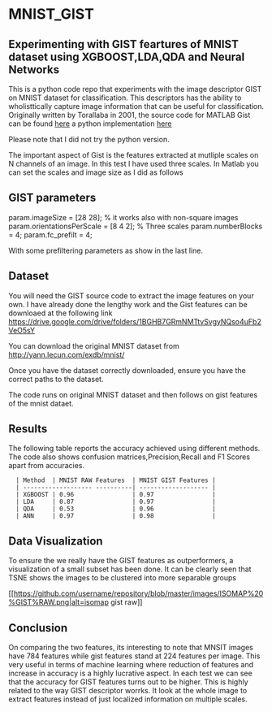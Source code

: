 # MNIST_GIST
## Experimenting with GIST feartures of MNIST dataset using XGBOOST,LDA,QDA and Neural Networks

This is a python code repo that experiments with the image descriptor GIST on MNIST dataset for classification.
This descriptors has the ability to wholisttically capture image information that can be useful for classification. 
Originally written by Torallaba in 2001, the source code for MATLAB Gist can be found [here](http://people.csail.mit.edu/torralba/code/spatialenvelope/) a python implementation [here](https://pypi.org/project/pyleargist/)

Please note that I did not try the python version.

The important aspect of Gist is the features extracted at mutliple scales on N channels of an image. In this test I have used 
three scales. In Matlab you can set the scales and image size as I did as follows

## GIST parameters
param.imageSize = [28 28]; % it works also with non-square images
param.orientationsPerScale = [8 4 2]; % Three scales
param.numberBlocks = 4;
param.fc_prefilt = 4;

With some prefiltering parameters as show in the last line.

## Dataset
You will need the GIST source code to extract the image features on your own. I have already done the lengthy work and the Gist 
features can be downloaed at the following link
https://drive.google.com/drive/folders/1BGHB7GRmNMTtvSvgyNQso4uFb2VeO5sY

You can download the original MNIST dataset from http://yann.lecun.com/exdb/mnist/

Once you have the dataset correctly downloaded, ensure you have the correct paths to the dataset.

The code runs on original MNIST dataset and then follows on gist features of the mnist dataet.
## Results
The following table reports the accuracy achieved using different methods. The code also shows confusion matrices,Precision,Recall and F1 Scores apart from accuracies.

      | Method  | MNIST RAW Features  | MNIST GIST Features |
      | ------------------- ----------| ------------------- |
      | XGBOOST | 0.96                | 0.97                |
      | LDA     | 0.87                | 0.97                |
      | QDA     | 0.53                | 0.96                |
      | ANN     | 0.97                | 0.98                |
## Data Visualization
To ensure the we really have the GIST features as outperformers, a visualization of a small subset has been done. 
It can be clearly seen that TSNE shows the images to be clustered into more separable groups

[[https://github.com/username/repository/blob/master/images/ISOMAP%20%GIST%RAW.png|alt=isomap gist raw]]

## Conclusion
On comparing the two features, its interesting to note that MNSIT images have 784 features while gist features stand at 224 features
per image. This very useful in terms of machine learning where reduction of features and increase in accuracy is a highly lucrative 
aspect. In each test we can see that the accuracy for GIST features turns out to be higher. This is highly related to the way GIST descriptor worrks. It look at the whole image to extract features instead of just localized information on multiple scales.
